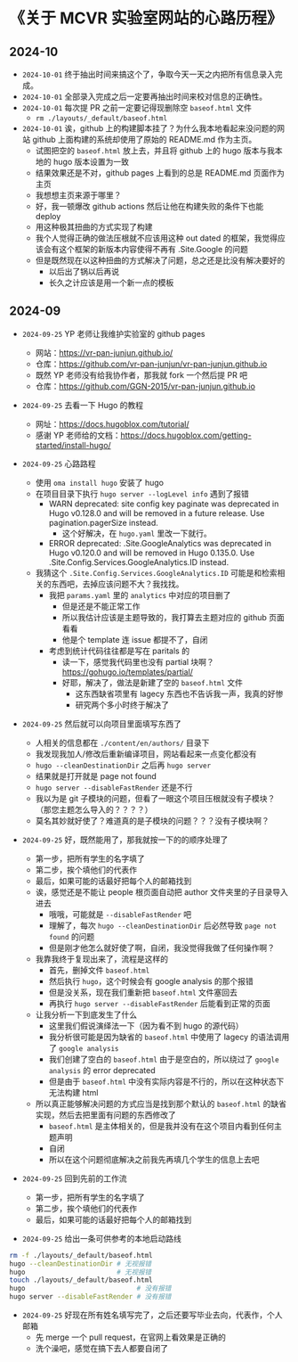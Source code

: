 # 《关于 MCVR 实验室网站的心路历程》

## 2024-10

- `2024-10-01` 终于抽出时间来搞这个了，争取今天一天之内把所有信息录入完成。
- `2024-10-01` 全部录入完成之后一定要再抽出时间来校对信息的正确性。
- `2024-10-01` 每次提 PR 之前一定要记得现删除空 `baseof.html` 文件
  - `rm ./layouts/_default/baseof.html`
- `2024-10-01` 诶，github 上的构建脚本挂了？为什么我本地看起来没问题的网站 github 上面构建的系统却使用了原始的 README.md 作为主页。
  - 试图把空的 `baseof.html` 放上去，并且将 github 上的 hugo 版本与我本地的 hugo 版本设置为一致
  - 结果效果还是不对，github pages 上看到的总是 README.md 页面作为主页
  - 我想想主页来源于哪里？
  - 好，我一顿爆改 github actions 然后让他在构建失败的条件下也能 deploy
  - 用这种极其扭曲的方式实现了构建
  - 我个人觉得正确的做法压根就不应该用这种 out dated 的框架，我觉得应该会有这个框架的新版本内容使得不再有 .Site.Google 的问题
  - 但是既然现在以这种扭曲的方式解决了问题，总之还是比没有解决要好的
    - 以后出了锅以后再说
    - 长久之计应该是用一个新一点的模板

## 2024-09

- `2024-09-25` YP 老师让我维护实验室的 github pages
  - 网站：https://vr-pan-junjun.github.io/
  - 仓库：https://github.com/vr-pan-junjun/vr-pan-junjun.github.io
  - 既然 YP 老师没有给我协作者，那我就 fork 一个然后提 PR 吧
  - 仓库：https://github.com/GGN-2015/vr-pan-junjun.github.io

- `2024-09-25` 去看一下 Hugo 的教程
  - 网址：https://docs.hugoblox.com/tutorial/
  - 感谢 YP 老师给的文档：https://docs.hugoblox.com/getting-started/install-hugo/

- `2024-09-25` 心路路程
  - 使用 `oma install hugo` 安装了 hugo
  - 在项目目录下执行 `hugo server --logLevel info` 遇到了报错
    - WARN  deprecated: site config key paginate was deprecated in Hugo v0.128.0 and will be removed in a future release. Use pagination.pagerSize instead.
      - 这个好解决，在 `hugo.yaml` 里改一下就行。
    - ERROR deprecated: .Site.GoogleAnalytics was deprecated in Hugo v0.120.0 and will be removed in Hugo 0.135.0. Use .Site.Config.Services.GoogleAnalytics.ID instead.
  - 我猜这个 `.Site.Config.Services.GoogleAnalytics.ID` 可能是和检索相关的东西吧，去掉应该问题不大？我找找。
    - 我把 `params.yaml` 里的 `analytics` 中对应的项目删了
      - 但是还是不能正常工作
      - 所以我估计应该是主题导致的，我打算去主题对应的 github 页面看看
      - 他是个 template 连 issue 都提不了，自闭
    - 考虑到统计代码往往都是写在 paritals 的
      - 读一下，感觉我代码里也没有 partial 块啊？https://gohugo.io/templates/partial/
      - 好耶，解决了，做法是新建了空的 `baseof.html` 文件
        - 这东西缺省项里有 lagecy 东西也不告诉我一声，我真的好惨
        - 研究两个多小时终于解决了
- `2024-09-25` 然后就可以向项目里面填写东西了
  - 人相关的信息都在 `./content/en/authors/` 目录下
  - 我发现我加人/修改后重新编译项目，网站看起来一点变化都没有
  - `hugo --cleanDestinationDir` 之后再 `hugo server`
  - 结果就是打开就是 page not found
  - `hugo server --disableFastRender` 还是不行
  - 我以为是 git 子模块的问题，但看了一眼这个项目压根就没有子模块？（那您主题怎么导入的？？？？）
  - 莫名其妙就好使了？难道真的是子模块的问题？？？没有子模块啊？

- `2024-09-25` 好，既然能用了，那我就按一下的的顺序处理了
  - 第一步，把所有学生的名字填了
  - 第二步，挨个填他们的代表作
  - 最后，如果可能的话最好把每个人的邮箱找到
  - 诶，感觉还是不能让 people 根页面自动把 author 文件夹里的子目录导入进去
    - 哦哦，可能就是 `--disableFastRender` 吧
    - 理解了，每次 `hugo --cleanDestinationDir` 后必然导致 `page not found` 的问题
    - 但是刚才他怎么就好使了啊，自闭，我没觉得我做了任何操作啊？
  - 我靠我终于复现出来了，流程是这样的
    - 首先，删掉文件 `baseof.html`
    - 然后执行 `hugo`，这个时候会有 google analysis 的那个报错
    - 但是没关系，现在我们重新把 `baseof.html` 文件塞回去
    - 再执行 `hugo server --disableFastRender` 后能看到正常的页面
  - 让我分析一下到底发生了什么
    - 这里我们假说演绎法一下（因为看不到 hugo 的源代码）
    - 我分析很可能是因为缺省的 `baseof.html` 中使用了 lagecy 的语法调用了 `google analysis`
    - 我们创建了空白的 `baseof.html` 由于是空白的，所以绕过了 `google analysis` 的 error deprecated
    - 但是由于 `baseof.html` 中没有实际内容是不行的，所以在这种状态下无法构建 html
  - 所以真正能够解决问题的方式应当是找到那个默认的 `baseof.html` 的缺省实现，然后去把里面有问题的东西修改了
    - `baseof.html` 是主体相关的，但是我并没有在这个项目内看到任何主题声明
    - 自闭
    - 所以在这个问题彻底解决之前我先再填几个学生的信息上去吧

- `2024-09-25` 回到先前的工作流
  - 第一步，把所有学生的名字填了
  - 第二步，挨个填他们的代表作
  - 最后，如果可能的话最好把每个人的邮箱找到

- `2024-09-25` 给出一条可供参考的本地启动路线

```bash
rm -f ./layouts/_default/baseof.html
hugo --cleanDestinationDir # 无视报错
hugo                       # 无视报错
touch ./layouts/_default/baseof.html
hugo                            # 没有报错
hugo server --disableFastRender # 没有报错
```

- `2024-09-25` 好现在所有姓名填写完了，之后还要写毕业去向，代表作，个人邮箱
  - 先 merge 一个 pull request，在官网上看效果是正确的
  - 洗个澡吧，感觉在搞下去人都要自闭了

